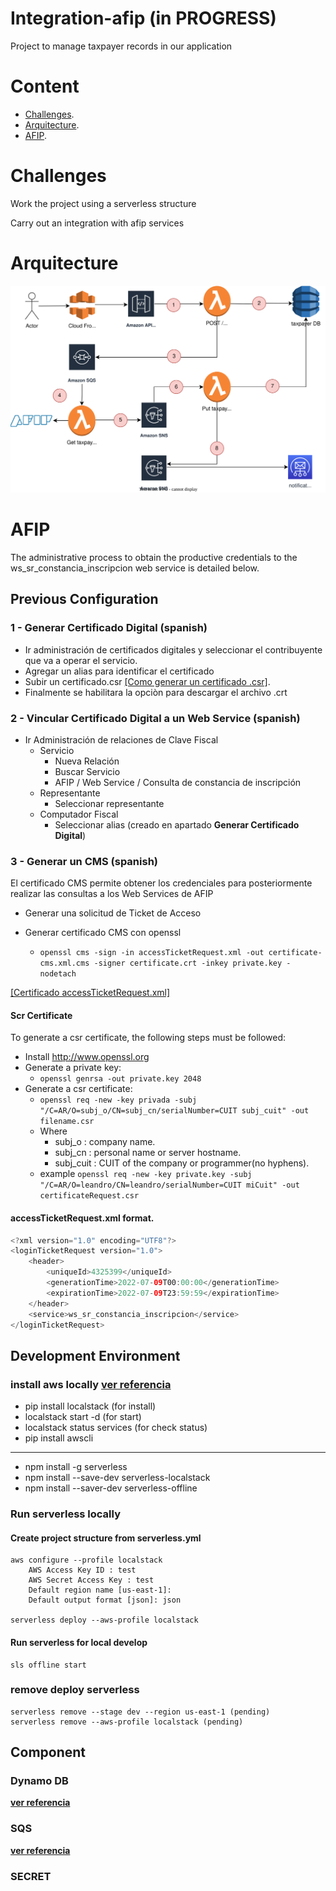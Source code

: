 # Integration-afip (in PROGRESS)
Project to manage taxpayer records in our application
# Content
- [Challenges](#challenges).
- [Arquitecture](#arquitecture).
- [AFIP](#afip).
# Challenges
Work the project using a serverless structure

Carry out an integration with afip services
# Arquitecture
![imagen](./diagrams/architecture.svg)

# AFIP
The administrative process to obtain the productive credentials to the ws_sr_constancia_inscripcion web service is detailed below.
## Previous Configuration
### 1 - Generar Certificado Digital (spanish)
    
- Ir administración de certificados digitales y seleccionar el contribuyente que va a operar el servicio.
- Agregar un alias para identificar el certificado
- Subir un certificado.csr [[Como generar un certificado .csr]](#scr-certificate).
- Finalmente se habilitara la opciòn para descargar el archivo .crt
### 2 - Vincular Certificado Digital a un Web Service (spanish)
-  Ir Administración de relaciones de Clave Fiscal
    -  Servicio
        -  Nueva Relación
        -  Buscar Servicio
        -  AFIP / Web Service / Consulta de constancia de inscripción
    -  Representante
        -  Seleccionar representante
    -  Computador Fiscal
        -  Seleccionar alias (creado en apartado **Generar Certificado Digital**)

### 3 - Generar un CMS (spanish)
El certificado CMS permite obtener los credenciales para posteriormente realizar las consultas a los Web Services de AFIP
- Generar una solicitud de Ticket de Acceso
- Generar certificado CMS con openssl
    
    - ``` openssl cms -sign -in accessTicketRequest.xml -out certificate-cms.xml.cms -signer certificate.crt -inkey private.key -nodetach ```

[[Certificado accessTicketRequest.xml]](#scr-certificate)
#### Scr Certificate
To generate a csr certificate, the following steps must be followed:
- Install http://www.openssl.org
- Generate a private key:
    - ``` openssl genrsa -out private.key 2048 ```
- Generate a csr certificate:
    - ``` openssl req -new -key privada -subj "/C=AR/O=subj_o/CN=subj_cn/serialNumber=CUIT subj_cuit" -out filename.csr ```
    -  Where
        -  subj_o : company name.
        -  subj_cn : personal name or server hostname.
        -  subj_cuit : CUIT of the company or programmer(no hyphens).
    - example ``` openssl req -new -key private.key -subj "/C=AR/O=leandro/CN=leandro/serialNumber=CUIT miCuit" -out certificateRequest.csr ```

#### accessTicketRequest.xml format.
```JAVA
<?xml version="1.0" encoding="UTF8"?>
<loginTicketRequest version="1.0">
	<header>
		<uniqueId>4325399</uniqueId>
		<generationTime>2022-07-09T00:00:00</generationTime>
		<expirationTime>2022-07-09T23:59:59</expirationTime>
	</header>
	<service>ws_sr_constancia_inscripcion</service>
</loginTicketRequest>
```
## Development Environment
### install aws locally [**ver referencia**](https://github.com/localstack/localstack)
-	pip install localstack (for install)
-	localstack start -d (for start)
-	localstack status services (for check status)
-   pip install awscli
--------------------------
	
-   npm install -g serverless
-   npm install --save-dev serverless-localstack
-   npm install --saver-dev serverless-offline
### Run serverless locally
#### Create project structure from serverless.yml
    aws configure --profile localstack
        AWS Access Key ID : test
        AWS Secret Access Key : test
        Default region name [us-east-1]:
        Default output format [json]: json

    serverless deploy --aws-profile localstack
#### Run serverless for local develop
    sls offline start
### remove deploy serverless
    serverless remove --stage dev --region us-east-1 (pending)
    serverless remove --aws-profile localstack (pending)
## Component
### Dynamo DB
[**ver referencia**](https://aws.amazon.com/es/dynamodb/)

### SQS
[**ver referencia**](https://www.serverless.com/blog/aws-lambda-sqs-serverless-integration#using-sqs-with-the-serverless-framework)

### SECRET